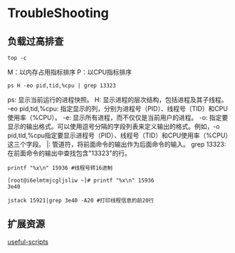 # TroubleShooting

## 负载过高排查

```shell
top -c
```
M：以内存占用指标排序
P：以CPU指标排序

```shell
ps H -eo pid,tid,%cpu | grep 13323
```
ps: 显示当前运行的进程快照。
H: 显示进程的层次结构，包括进程及其子线程。
-eo pid,tid,%cpu: 指定显示的列，分别为进程号（PID）、线程号（TID）和CPU使用率（%CPU）。
-e: 显示所有进程，而不仅仅是当前用户的进程。
-o: 指定要显示的输出格式。可以使用逗号分隔的字段列表来定义输出的格式。例如，-o pid,tid,%cpu指定要显示进程号（PID）、线程号（TID）和CPU使用率（%CPU）这三个字段。
|: 管道符，将前面命令的输出作为后面命令的输入。
grep 13323: 在前面命令的输出中查找包含"13323"的行。

````shell
printf "%x\n" 15936 #线程号转16进制

[root@i6elmtmjcgljsliw ~]# printf "%x\n" 15936
3e40
````

```shell
jstack 15921|grep 3e40 -A20 #打印线程信息的前20行
```


## 扩展资源

[useful-scripts](https://github.com/oldratlee/useful-scripts)
